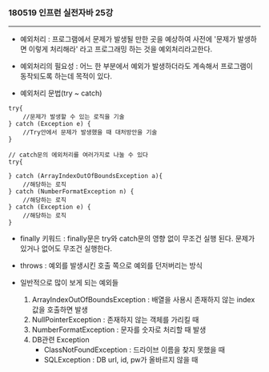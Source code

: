 ###  180519 인프런 실전자바 25강
-----

- 예외처리 :  프로그램에서 문제가 발생될 만한 곳을 예상하여 사전에 '문제가 발생하면 이렇게 처리해라' 라고 프로그래밍 하는 것을 예외처리라고한다.

- 예외처리의 필요성 : 어느 한 부분에서 예외가 발생하더라도 계속해서 프로그램이 동작되도록 하는데 목적이 있다. 

- 예외처리 문법(try ~ catch)        
```
try{
    //문제가 발생할 수 있는 로직을 기술
} catch (Exception e) {
    //Try안에서 문제가 발생했을 때 대처방안을 기술
}

// catch문의 에외처리를 여러가지로 나눌 수 있다
try{

} catch (ArrayIndexOutOfBoundsException a){
    //해당하는 로직
} catch (NumberFormatException n) {
    //해당하는 로직
} catch (Exception e) {
    //해당하는 로직
}
```

- finally 키워드 : finally문은 try와 catch문의 영향 없이 무조건 실행 된다. 문제가 있거나 없어도 무조건 실행한다.

- throws : 예외를 발생시킨 호출 쪽으로 예외를 던저버리는 방식

- 일반적으로 많이 보게 되는 예외들       
    1. ArrayIndexOutOfBoundsException : 배열을 사용시 존재하지 않는 index값을 호출하면 발생
    2. NullPointerException : 존재하지 않는 객체를 가리킬 때
    3. NumberFormatException : 문자를 숫자로 처리할 때 발생
    4. DB관련 Exception
        - ClassNotFoundException : 드라이브 이름을 찾지 못했을 때
        - SQLException : DB url, id, pw가 올바르지 않을 때